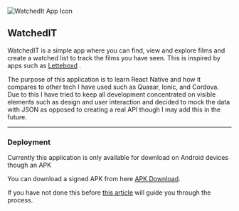 ![WatchedIt App Icon](https://personal-website-images-tom.s3-eu-west-1.amazonaws.com/splash_icon%402x.png)

## WatchedIT

WatchedIT is a simple app where you can find, view and explore films and create a watched list to track the films you have seen. This is inspired by apps such as [Letteboxd](https://letterboxd.com/) .

The purpose of this application is to learn React Native and how it compares to other tech I have used such as Quasar, Ionic, and Cordova. Due to this I have tried to keep all development concentrated on visible elements such as design and user interaction and decided to mock the data with JSON as opposed to creating a real API though I may add this in the future.

---

### Deployment

Currently this application is only available for download on Android devices though an APK

You can download a signed APK from here [APK Download](https://personal-website-images-tom.s3-eu-west-1.amazonaws.com/app-release.apk).

If you have not done this before [this article](https://www.androidauthority.com/how-to-install-apks-31494/) will guide you through the process.
